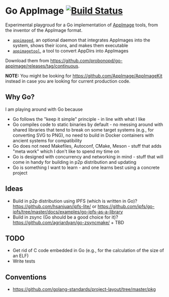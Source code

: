 # Go AppImage [![Build Status](https://travis-ci.com/probonopd/go-appimage.svg?branch=master)](https://travis-ci.com/probonopd/go-appimage)

Experimental playgroud for a Go implementation of [AppImage](https://appimage.org) tools, from the inventor of the AppImage format.

* [`appimaged`](https://github.com/probonopd/go-appimage/blob/master/src/appimaged/README.md), an optional daemon that integrates AppImages into the system, shows their icons, and makes them executable
* [`appimagetool`](https://github.com/probonopd/go-appimage/blob/master/src/appimagetool/README.md), a tool to convert AppDirs into AppImages

Download them from https://github.com/probonopd/go-appimage/releases/tag/continuous.

__NOTE:__ You might be looking for https://github.com/AppImage/AppImageKit instead in case you are looking for current production code.

## Why Go?

I am playing around with Go because

* Go follows the "keep it simple" principle - in line with what I like
* Go compiles code to static binaries by default - no messing around with shared libraries that tend to break on some target systems (e.g., for converting SVG to PNG), no need to build in Docker containers with ancient systems for compatibility
* Go does not need Makefiles, Autoconf, CMake, Meson - stuff that adds "meta work" which I don't like to spend my time on
* Go is designed with concurrency and networking in mind - stuff that will come in handy for building in p2p distribution and updating
* Go is something I want to learn - and one learns best using a concrete project

## Ideas

* Build in p2p distribution using IPFS (which is written in Go)? https://github.com/hsanjuan/ipfs-lite/ or https://github.com/ipfs/go-ipfs/tree/master/docs/examples/go-ipfs-as-a-library
* Build in zsync (Go should be a good choice for it)? https://github.com/agriardyan/go-zsyncmake/ + TBD

## TODO

* Get rid of C code embedded in Go (e.g., for the calculation of the size of an ELF)
* Write tests

## Conventions

* https://github.com/golang-standards/project-layout/tree/master/pkg
